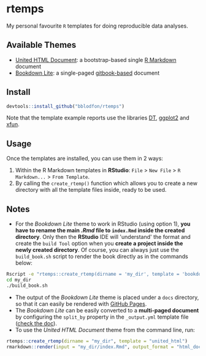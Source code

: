 # rtemps

My personal favourite `R` templates for doing reproducible data analyses.

## Available Themes

- [United HTML Document](https://bootswatch.com/united/): a bootstrap-based single [R Markdown](https://bookdown.org/yihui/rmarkdown/) document
- [Bookdown Lite](https://bookdown.org/yihui/bookdown/): a single-paged [gitbook-based](https://www.gitbook.com/) document

## Install

```r
devtools::install_github("bblodfon/rtemps")
```

Note that the template example reports use the libraries [DT](https://rstudio.github.io/DT/), [ggplot2](https://github.com/tidyverse/ggplot2) and [xfun](https://github.com/yihui/xfun).

## Usage

Once the templates are installed, you can use them in 2 ways:

1. Within the R Markdown templates in **RStudio**: `File` > `New File` > `R Markdown...` > `From Template`.
2. By calling the `create_rtemp()` function which allows you to create a new directory with all the template files inside, ready to be used.

## Notes

- For the *Bookdown Lite* theme to work in RStudio (using option 1), **you have to rename the main *.Rmd* file to `index.Rmd` inside the created directory**. 
Only then the **RStudio** IDE will 'understand' the format and create the `build Tool` option when you **create a project inside the newly created directory**. 
Of course, you can always just use the `build_book.sh` script to render the book directly as in the commands below:
```bash
Rscript -e "rtemps::create_rtemp(dirname = 'my_dir', template = 'bookdown_lite')"
cd my_dir
./build_book.sh
```
- The output of the *Bookdown Lite* theme is placed under a `docs` directory, so that it can easily be rendered with [GitHub Pages](https://help.github.com/en/github/working-with-github-pages/configuring-a-publishing-source-for-your-github-pages-site).
- The *Bookdown Lite* can be easily converted to a **multi-paged document** by configuring the `split_by` property in the `_output.yml` template file ([check the doc](https://bookdown.org/yihui/bookdown/html.html#gitbook-style)).
- To use the *United HTML Document* theme from the command line, run:
```r
rtemps::create_rtemp(dirname = "my_dir", template = "united_html")
rmarkdown::render(input = "my_dir/index.Rmd", output_format = "html_document", output_dir = "my_dir")
```


